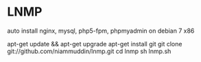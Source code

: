 LNMP
====

auto install nginx, mysql, php5-fpm, phpmyadmin on debian 7 x86

apt-get update && apt-get upgrade
apt-get install git
git clone git://github.com/niammuddin/lnmp.git
cd lnmp
sh lnmp.sh

